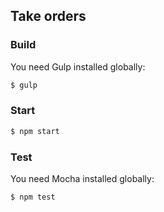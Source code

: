 Take orders
------------

### Build

You need Gulp installed globally:

```sh
$ gulp
```


### Start


```sh
$ npm start
```


### Test

You need Mocha installed globally:

```sh
$ npm test
```

